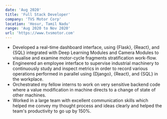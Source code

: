 ```yaml
---
date: 'Aug 2020'
title: 'Full Stack Developer'
company: 'TVS Motor Corp'
location: 'Hosur, Tamil Nadu'
range: 'Aug 2020 to Nov 2020'
url: 'https://www.tvsmotor.com'
---
```


- Developed a real-time dashboard interface, using {Flask}, {React}, and {SQL} integrated with Deep Learning Modules and Camera Modules to visualise and examine motor-cycle fragments stratification work-flow.
- Engineered an employee interface to supervise industrial machinery to continuously study and inspect metrics in order to record various operations performed in parallel using {Django}, {React}, and {SQL} in the workplace.
- Orchestrated my fellow interns to work on very sensitive backend code where a value modification in machine directs to a change of state of other machines. 
- Worked in a large team with excellent communication skills which helped me convey my thought process and ideas clearly and helped the team's productivity to go up by 150%.
